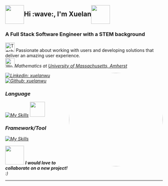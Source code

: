 <h2 align="left"><img src="https://static.wixstatic.com/media/467408_53426c6af4d54b638fb28e71bd1da5d5~mv2.gif" width="60" align="center">Hi :wave:, I'm Xuelan<img src="https://static.wixstatic.com/media/467408_53426c6af4d54b638fb28e71bd1da5d5~mv2.gif" width="60" align="center"></h2>

<h3>A Full Stack Software Engineer with a STEM background</h3>

<p><img src="https://raw.githubusercontent.com/Tarikul-Islam-Anik/Animated-Fluent-Emojis/master/Emojis/People/Technologist.png" alt="Technologist" width="30" height="30" /> Passionate about working with users and developing solutions that deliver an amazing user experience. 
</em></br><img src="https://raw.githubusercontent.com/Tarikul-Islam-Anik/Animated-Fluent-Emojis/master/Emojis/People/Woman%20Student.png" alt="Woman Student" width="30" height="30" /><em>Mathematics at <a href="http://www.umass.edu">University of Massachusetts, Amherst</a></p>

<img align="right" src="https://cdnb.artstation.com/p/assets/images/images/028/991/999/original/anna-havrylyukh-.gif?1596125112" height="auto" width="300" style="border-radius:50%">

[![Linkedin: xuelanwu](https://img.shields.io/badge/-xuelanwu-blue?style=flat&?logo=appveyor&logo=Linkedin&logoColor=white&link=https://www.linkedin.com/in/xuelan-wu-ba354a1b0)](https://www.linkedin.com/in/xuelan-wu-ba354a1b0)
[![Github: xuelanwu](https://img.shields.io/badge/-xuelanwu-black?style=flat&?logo=appveyor&logo=Github&logoColor=white&link=https://www.github.com/xuelanwu)](https://www.github.com/xuelanwu)


### Language
[![My Skills](https://skillicons.dev/icons?i=js,html,css,py&theme=light)](https://skillicons.dev) <img src="https://user-images.githubusercontent.com/61924242/212436234-66143456-c5fa-4fba-a127-1603899a0213.png" width="48">


### Framework/Tool
[![My Skills](https://skillicons.dev/icons?i=react,redux,express,sqlite,postgres,heroku,firebase,flask,nodejs&theme=light)](https://skillicons.dev)










<img src="https://media2.giphy.com/media/a8yQ78qONgObZ8nJHC/giphy.gif" width="60"> <em><b>    I would love to collaborate on a new project!</b> :)</em>

---
